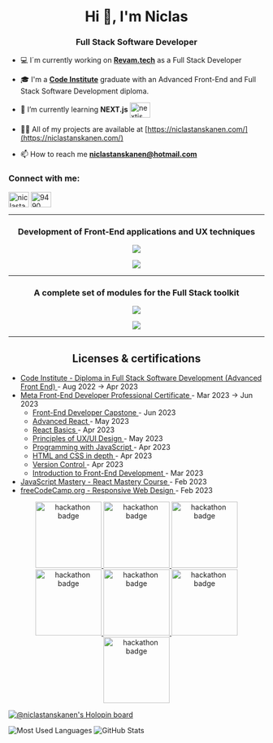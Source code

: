 <h1 align="center">Hi 👋, I'm Niclas</h1>
<h3 align="center">Full Stack Software Developer</h3>

- 💻 I´m currently working on <a href="https://revam.tech/" target="_blank">**Revam.tech**</a> as a Full Stack Developer

- 🎓 I'm a <a href="https://codeinstitute.net/se/full-stack-software-development-diploma/" target="_blank">**Code Institute**</a> graduate with an Advanced Front-End and Full Stack Software Development diploma.

- 🌱 I’m currently learning **NEXT.js** <a href="https://nextjs.org/" target="_blank"><img align="center" src="https://skillicons.dev/icons?i=nextjs" alt="nextjs" height="30" width="40" /></a>


- 👨‍💻 All of my projects are available at [https://niclastanskanen.com/](https://niclastanskanen.com/)

- 📫 How to reach me **niclastanskanen@hotmail.com**

<h3 align="left">Connect with me:</h3>
<p align="left">
<a href="https://linkedin.com/in/niclastanskanen" target="_blank"><img align="center" src="https://skillicons.dev/icons?i=linkedin" alt="niclastanskanen" height="30" width="40" /></a>
<a href="https://discordapp.com/users/141633710733656064" target="_blank"><img align="center" src="https://skillicons.dev/icons?i=discord" alt="9490" height="30" width="40" /></a>
</p>

<hr>

<h3 align="center">Development of Front-End applications and UX techniques</h3>

<p align="center">
  <a href="https://skillicons.dev">
    <img src="https://skillicons.dev/icons?i=html,css,js,react,tailwind" />
  </a>
</p>
<p align="center">
  <a href="https://skillicons.dev">
    <img src="https://skillicons.dev/icons?i=bootstrap,scss,materialui,figma" />
  </a>
</p>

<hr>

<h3 align="center">A complete set of modules for the Full Stack toolkit</h3>
<p align="center">
  <a href="https://skillicons.dev">
    <img src="https://skillicons.dev/icons?i=py,django,jquery,postgres,nodejs,flask" />
  </a>
</p>

<p align="center">
  <a href="https://skillicons.dev">
    <img src="https://skillicons.dev/icons?i=heroku,git,jest,mongodb,nextjs,aws,graphql" />
  </a>
</p>

<hr>

<h2 align="center">Licenses & certifications</h2>
<ul>
  <li>
  <a href="https://www.credential.net/93486d1f-6d88-4e43-ae37-3968020520d1" target="_blank">
    Code Institute - Diploma in Full Stack Software Development (Advanced Front End)
  </a> - Aug 2022 -> Apr 2023
  </li>
  <li>
    <a href="https://www.coursera.org/account/accomplishments/specialization/certificate/G3K2ZJPPT4GM" target="_blank">
  Meta Front-End Developer Professional Certificate
     </a> - Mar 2023 -> Jun 2023                                                                                                          
    <ul>
      <li>
      <a href="https://www.coursera.org/account/accomplishments/certificate/4Z5H8BW2Z74F" target="_blank">
    Front-End Developer Capstone
          </a> - Jun 2023
      </li>
        <li>
      <a href="https://www.coursera.org/account/accomplishments/certificate/VJJ5NYVV264M" target="_blank">
    Advanced React
          </a> - May 2023
      </li>
       <li>
      <a href="https://www.coursera.org/account/accomplishments/certificate/GLAWZGU2PQD2" target="_blank">
    React Basics
  </a> - Apr 2023
      </li>
              <li>
      <a href="https://www.coursera.org/account/accomplishments/certificate/KZ7QGGSD7MZZ" target="_blank">
    Principles of UX/UI Design
          </a> - May 2023
      </li>
      <li>
      <a href="https://www.coursera.org/account/accomplishments/certificate/GLPRSQ5EX89R" target="_blank">
    Programming with JavaScript
  </a> - Apr 2023
      </li>
            <li>
         <a href="https://www.coursera.org/account/accomplishments/certificate/4L97RLPT3S79" target="_blank">
    HTML and CSS in depth
          </a> - Apr 2023
      </li>
            <li>
         <a href="https://www.coursera.org/account/accomplishments/certificate/3GTTSHQZVVGE" target="_blank">
    Version Control
          </a> - Apr 2023
      </li>
      <li>
         <a href="https://www.coursera.org/account/accomplishments/certificate/GLPRSQ5EX89R" target="_blank">
    Introduction to Front-End Development
          </a> - Mar 2023
      </li>
    </ul>
  </li>
  <li>
  <a href="https://certificate.jsmastery.pro/verify/f3f3086f2013" target="_blank">
    JavaScript Mastery - React Mastery Course
  </a> - Feb 2023
  </li>
  <li>
  <a href="https://www.freecodecamp.org/certification/NiclasTanskanen/responsive-web-design" target="_blank">
    freeCodeCamp.org - Responsive Web Design
  </a> - Feb 2023
  </li>
  </ul>

<p align=center>
  <a>
    <a href="https://api.eu.badgr.io/public/assertions/LY93d8e5Q2iuqOIpt6fShg?identity__email=niclastanskanen%40hotmail.com" target="_blank">
    <img src="https://media.eu.badgr.com/uploads/badges/assertion-LY93d8e5Q2iuqOIpt6fShg.png" alt="hackathon badge" height="130" />
  </a>
      <a href="https://api.eu.badgr.io/public/assertions/MMEnm0BfS0G9iCTsMxy6VQ?identity__email=niclastanskanen%40hotmail.com" target="_blank">
    <img src="https://media.eu.badgr.com/uploads/badges/assertion-Pbo2YfhmTHK9DhHSsaAdkw.png" alt="hackathon badge" height="130" /> 
  </a>
    <a href="https://api.eu.badgr.io/public/assertions/UdsJ7-NhRLCjCRHH5zrw2A?identity__email=niclastanskanen%40hotmail.com" target="_blank">
    <img src="https://media.eu.badgr.com/uploads/badges/assertion-Pbo2YfhmTHK9DhHSsaAdkw.png" alt="hackathon badge" height="130" /> 
  </a>
  <a href="https://api.eu.badgr.io/public/assertions/Pbo2YfhmTHK9DhHSsaAdkw?identity__email=niclastanskanen%40hotmail.com" target="_blank">
    <img src="https://media.eu.badgr.com/uploads/badges/assertion-Pbo2YfhmTHK9DhHSsaAdkw.png" alt="hackathon badge" height="130" /> 
  </a>
    <a href="https://api.eu.badgr.io/public/assertions/7XK1LNZkSUGz4JjkyGl1gA?identity__email=niclastanskanen%40hotmail.com" target="_blank">
    <img src="https://media.eu.badgr.com/uploads/badges/assertion-Pbo2YfhmTHK9DhHSsaAdkw.png" alt="hackathon badge" height="130" />
  </a>
    <a href="https://api.eu.badgr.io/public/assertions/_-EqS_zWQFWeUcw7NsjXVQ?identity__email=niclastanskanen%40hotmail.com" target="_blank">
    <img src="https://media.eu.badgr.com/uploads/badges/assertion-Pbo2YfhmTHK9DhHSsaAdkw.png" alt="hackathon badge" height="130" />
  </a>
    <a href="https://api.eu.badgr.io/public/assertions/BpMk9VAySY24-ytOxS8H-w?identity__email=niclastanskanen%40hotmail.com" target="_blank">
    <img src="https://media.eu.badgr.com/uploads/badges/assertion-Pbo2YfhmTHK9DhHSsaAdkw.png" alt="hackathon badge" height="130" />
  </a>
</p>

[![@niclastanskanen's Holopin board](https://holopin.me/niclastanskanen)](https://holopin.io/@niclastanskanen)

![Most Used Languages](https://github-readme-stats.vercel.app/api/top-langs?username=niclastanskanen&show_icons=true&locale=en&layout=compact&theme=tokyonight) ![GitHub Stats](https://github-readme-stats.vercel.app/api?username=niclastanskanen&show_icons=true&theme=tokyonight)



